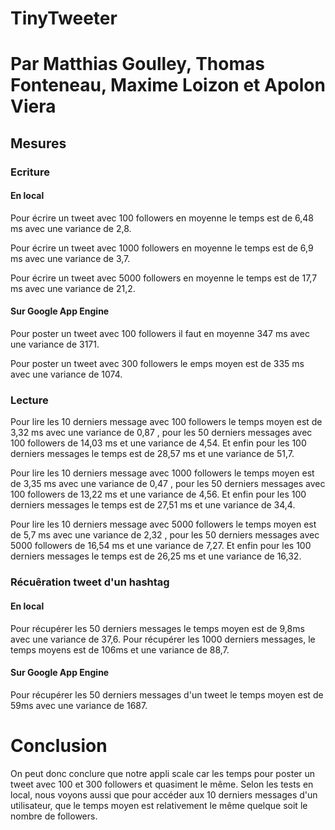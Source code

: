 # TinyTweeter
# Par Matthias Goulley, Thomas Fonteneau, Maxime Loizon et Apolon Viera

## Mesures

### Ecriture
#### En local
Pour écrire un tweet avec 100 followers en moyenne le temps est de 6,48 ms avec une variance de 2,8.

Pour écrire un tweet avec 1000 followers en moyenne le temps est de 6,9 ms avec une variance de 3,7.

Pour écrire un tweet avec 5000 followers en moyenne le temps est de 17,7 ms avec une variance de 21,2.

#### Sur Google App Engine

Pour poster un tweet avec 100 followers il faut en moyenne 347 ms avec une variance de 3171.

Pour poster un tweet avec 300 followers le emps moyen est de 335 ms avec une variance de 1074.

### Lecture

Pour lire les 10 derniers message avec 100 followers le temps moyen est de 3,32 ms avec une variance de 0,87 , pour les 50 derniers messages avec 100 followers de 14,03 ms et une variance de 4,54. Et enfin pour les 100 derniers messages le temps est de 28,57 ms et une variance de 51,7.

Pour lire les 10 derniers message avec 1000 followers le temps moyen est de 3,35 ms avec une variance de 0,47 , pour les 50 derniers messages avec 100 followers de 13,22 ms et une variance de 4,56. Et enfin pour les 100 derniers messages le temps est de 27,51 ms et une variance de 34,4.

Pour lire les 10 derniers message avec 5000 followers le temps moyen est de 5,7 ms avec une variance de 2,32 , pour les 50 derniers messages avec 5000 followers de 16,54 ms et une variance de 7,27. Et enfin pour les 100 derniers messages le temps est de 26,25 ms et une variance de 16,32.

### Récuêration tweet d'un hashtag
#### En local 

Pour récupérer les 50 derniers messages le temps moyen est de 9,8ms avec une variance de 37,6.
Pour récupérer les 1000 derniers messages, le temps moyens est de 106ms et une variance de 88,7.

#### Sur Google App Engine

Pour récupérer les 50 derniers messages d'un tweet le temps moyen est de 59ms avec une variance de 1687.

# Conclusion

On peut donc conclure que notre appli scale car les temps pour poster un tweet avec 100 et 300 followers et quasiment le même.
Selon les tests en local, nous voyons aussi que pour accéder aux 10 derniers messages d'un utilisateur, que le temps moyen est relativement le même quelque soit le nombre de followers.
